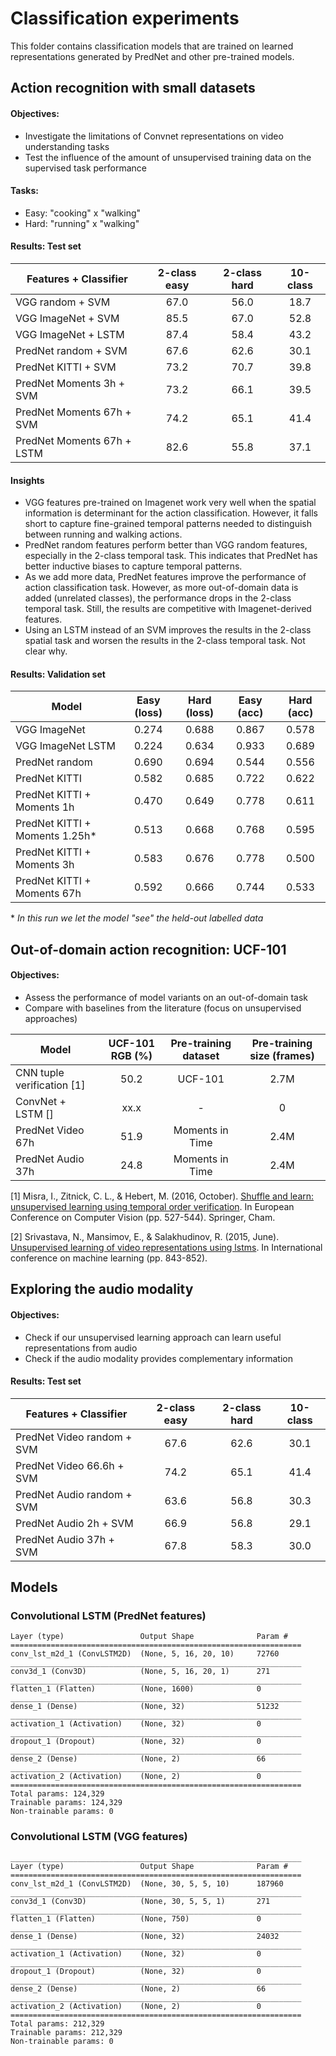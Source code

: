 # Classification experiments

This folder contains classification models that are trained on learned representations generated by PredNet and other pre-trained models.

## Action recognition with small datasets
#### Objectives:
* Investigate the limitations of Convnet representations on video understanding tasks
* Test the influence of the amount of unsupervised training data on the supervised task performance

#### Tasks:
* Easy: "cooking" x "walking"
* Hard: "running" x "walking"

#### Results: Test set

| Features + Classifier           | 2-class easy | 2-class hard | 10-class |
| -------------                   | :--: | :--: | :--: |
| VGG random + SVM                | 67.0 | 56.0 | 18.7 |
| VGG ImageNet + SVM              | 85.5 | 67.0 | 52.8 |
| VGG ImageNet + LSTM             | 87.4 | 58.4 | 43.2 |
| PredNet random + SVM            | 67.6 | 62.6 | 30.1 |
| PredNet KITTI + SVM             | 73.2 | 70.7 | 39.8 |
| PredNet Moments 3h + SVM        | 73.2 | 66.1 | 39.5 |
| PredNet Moments 67h + SVM       | 74.2 | 65.1 | 41.4 |
| PredNet Moments 67h + LSTM      | 82.6 | 55.8 | 37.1 |

#### Insights
* VGG features pre-trained on Imagenet work very well when the spatial information is determinant for the action classification. However, it falls short to capture fine-grained temporal patterns needed to distinguish between running and walking actions.
* PredNet random features perform better than VGG random features, especially in the 2-class temporal task. This indicates that PredNet has better inductive biases to capture temporal patterns.
* As we add more data, PredNet features improve the performance of action classification task. However, as more out-of-domain data is added (unrelated classes), the performance drops in the 2-class temporal task. Still, the results are competitive with Imagenet-derived features.
* Using an LSTM instead of an SVM improves the results in the 2-class spatial task and worsen the results in the 2-class temporal task. Not clear why.


#### Results: Validation set

| Model    | Easy (loss) | Hard (loss) | Easy (acc) | Hard (acc) |    
| -------------                  | :---: | :---: | :---: | :---: |
| VGG ImageNet                   | 0.274 | 0.688 | 0.867 | 0.578 |
| VGG ImageNet LSTM              | 0.224 | 0.634 | 0.933 | 0.689 |
| PredNet random                 | 0.690 | 0.694 | 0.544 | 0.556 |
| PredNet KITTI                  | 0.582 | 0.685 | 0.722 | 0.622 |
| PredNet KITTI + Moments 1h     | 0.470 | 0.649 | 0.778 | 0.611 |
| PredNet KITTI + Moments 1.25h* | 0.513 | 0.668 | 0.768 | 0.595 |
| PredNet KITTI + Moments 3h     | 0.583 | 0.676 | 0.778 | 0.500 |
| PredNet KITTI + Moments 67h    | 0.592 | 0.666 | 0.744 | 0.533 |

\* _In this run we let the model "see" the held-out labelled data_

## Out-of-domain action recognition: UCF-101
#### Objectives:
* Assess the performance of model variants on an out-of-domain task
* Compare with baselines from the literature (focus on unsupervised approaches)

| Model                       | UCF-101 RGB (%) | Pre-training dataset | Pre-training size (frames) |
| -------------               | :--: | :---:           | :---: |
| CNN tuple verification [1]  | 50.2 | UCF-101         | 2.7M  |
| ConvNet + LSTM []           | xx.x | -               | 0     |
| PredNet Video 67h           | 51.9 | Moments in Time | 2.4M  |
| PredNet Audio 37h           | 24.8 | Moments in Time | 2.4M  |

[1] Misra, I., Zitnick, C. L., & Hebert, M. (2016, October). [Shuffle and learn: unsupervised learning using temporal order verification](https://link.springer.com/chapter/10.1007/978-3-319-46448-0_32). In European Conference on Computer Vision (pp. 527-544). Springer, Cham.

[2] Srivastava, N., Mansimov, E., & Salakhudinov, R. (2015, June). [Unsupervised learning of video representations using lstms](https://arxiv.org/abs/1502.04681). In International conference on machine learning (pp. 843-852).


## Exploring the audio modality
#### Objectives:
* Check if our unsupervised learning approach can learn useful representations from audio
* Check if the audio modality provides complementary information 

#### Results: Test set

| Features + Classifier        | 2-class easy | 2-class hard | 10-class |
| -------------                | :--: | :--: | :--: |
| PredNet Video random + SVM   | 67.6 | 62.6 | 30.1 |
| PredNet Video 66.6h + SVM    | 74.2 | 65.1 | 41.4 |
| PredNet Audio random + SVM   | 63.6 | 56.8 | 30.3 |
| PredNet Audio 2h + SVM       | 66.9 | 56.8 | 29.1 |
| PredNet Audio 37h + SVM      | 67.8 | 58.3 | 30.0 |

## Models


### Convolutional LSTM (PredNet features)
```
Layer (type)                 Output Shape              Param #   
=================================================================
conv_lst_m2d_1 (ConvLSTM2D)  (None, 5, 16, 20, 10)     72760     
_________________________________________________________________
conv3d_1 (Conv3D)            (None, 5, 16, 20, 1)      271       
_________________________________________________________________
flatten_1 (Flatten)          (None, 1600)              0         
_________________________________________________________________
dense_1 (Dense)              (None, 32)                51232     
_________________________________________________________________
activation_1 (Activation)    (None, 32)                0         
_________________________________________________________________
dropout_1 (Dropout)          (None, 32)                0         
_________________________________________________________________
dense_2 (Dense)              (None, 2)                 66        
_________________________________________________________________
activation_2 (Activation)    (None, 2)                 0         
=================================================================
Total params: 124,329
Trainable params: 124,329
Non-trainable params: 0
```

### Convolutional LSTM (VGG features)

```
_________________________________________________________________
Layer (type)                 Output Shape              Param #   
=================================================================
conv_lst_m2d_1 (ConvLSTM2D)  (None, 30, 5, 5, 10)      187960    
_________________________________________________________________
conv3d_1 (Conv3D)            (None, 30, 5, 5, 1)       271       
_________________________________________________________________
flatten_1 (Flatten)          (None, 750)               0         
_________________________________________________________________
dense_1 (Dense)              (None, 32)                24032     
_________________________________________________________________
activation_1 (Activation)    (None, 32)                0         
_________________________________________________________________
dropout_1 (Dropout)          (None, 32)                0         
_________________________________________________________________
dense_2 (Dense)              (None, 2)                 66        
_________________________________________________________________
activation_2 (Activation)    (None, 2)                 0         
=================================================================
Total params: 212,329
Trainable params: 212,329
Non-trainable params: 0
```
